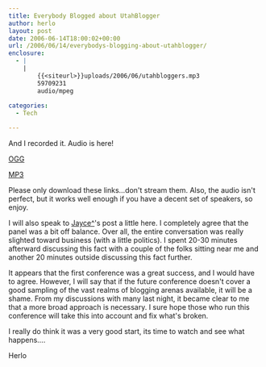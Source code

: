 ```yaml
---
title: Everybody Blogged about UtahBlogger
author: herlo
layout: post
date: 2006-06-14T18:00:02+00:00
url: /2006/06/14/everybodys-blogging-about-utahblogger/
enclosure:
  - |
    |
        {{<siteurl>}}uploads/2006/06/utahbloggers.mp3
        59709231
        audio/mpeg
        
categories:
  - Tech

---
```

And I recorded it. Audio is here!

[OGG][1]

[MP3][2]

Please only download these links&#8230;don't stream them. Also, the audio isn't perfect, but it works well enough if you have a decent set of speakers, so enjoy.

I will also speak to [Jayce^][3]'s post a little here. I completely agree that the panel was a bit off balance. Over all, the entire conversation was really slighted toward business (with a little politics). I spent 20-30 minutes afterward discussing this fact with a couple of the folks sitting near me and another 20 minutes outside discussing this fact further.

It appears that the first conference was a great success, and I would have to agree. However, I will say that if the future conference doesn't cover a good sampling of the vast realms of blogging arenas available, it will be a shame. From my discussions with many last night, it became clear to me that a more broad approach is necessary. I sure hope those who run this conference will take this into account and fix what's broken.

I really do think it was a very good start, its time to watch and see what happens&#8230;.

Herlo

 [1]: {{<siteurl>}}uploads/2006/06/utahbloggers.ogg "OGG"
 [2]: {{<siteurl>}}uploads/2006/06/utahbloggers.mp3 "MP3"
 [3]: http://halls.lug-nut.com/jayce/2006/06/14/Utah_Bloggers "Jayce^"